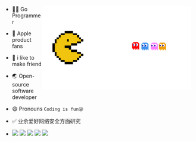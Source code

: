 

<!-- [![Top Langs](https://github-readme-stats.vercel.app/api/top-langs/?username=higker&layout=compact)](https://github.com/anuraghazra/github-readme-stats) -->


<!-- <p align="center">
  <img align="center" src="https://i.gifer.com/Ra0b.gif" />
</p> 
<img align="right" src="https://github-readme-stats.vercel.app/api?username=higker&show_icons=true&theme=algolia" alt="dingshuo's github stats" />
-->

<a href="https://masonicgit.github.io/pacman/" target="_blank"><img align="right"  width="400px" src="./cm.gif"  /></a>
- 👨‍💻‍ Go Programmer
- 🍎 Apple product fans
- 👬 i like to make friend
- 🌏 Open-source software developer
- 😄 Pronouns `Coding is fun😜`
- ✅ 业余爱好网络安全方面研究

- [![](https://img.shields.io/badge/Golang-1E90FF?style=flat-square&logo=go&logoColor=white)](#)
[![](https://img.shields.io/badge/-Java-red?style=flat-square&logo=java&logoColor=white)](#)
[![](https://img.shields.io/badge/Spring-green?style=flat-square&logo=spring&logoColor=White)](#)
[![](https://img.shields.io/badge/Vim-008B45?style=flat-square&logo=Vim&logoColor=White)](#)
[![](https://img.shields.io/badge/IDE-Jetbrains-000000?style=flat-square&logo=jetbrains&logoColor=White)](#)


<!-- 
<img align="right" src="https://github-readme-stats.vercel.app/api/top-langs/?username=panjf2000&show_icons=true&theme=cobalt&layout=compact" alt="Top Langs" />
-->
